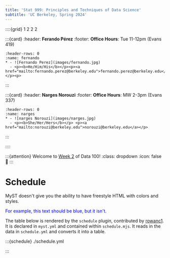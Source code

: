 ```yaml
---
title: 'Stat 999: Principles and Techniques of Data Science'
subtitle: 'UC Berkeley, Spring 2024'
---
```


<!--div class="staffer">
  <img class="staffer-image" src="{{ staff_photo }}" height=50 width=50 alt="{{ staff_name }}">
  <div>
    <h3 class="staffer-name">
      <a href="{{ staff_website }}" target="_blank">{{ staff_name }}</a>
      <p class="staffer-pronouns"><b>{{ staff_pronouns }}</b></p>
    </h3>
    <p><a href="mailto:{{ staff_email }}">{{ staff_email }}</a></p>
    <p><b>Office Hours:</b> {{ staff_oh }}</p>
  </div>
</div-->

::::{grid} 1 2 2 2

:::{card}
:header: **Ferando Pérez**
:footer: **Office Hours**: Tue 11-12pm (Evans 419)

```{list-table}
:header-rows: 0
:name: fernando
* - ![Fernando Perez](images/fernando.jpg)
  - <p><b>He/Him/His</b></p><p><a href="mailto:fernando.perez@berkeley.edu">fernando.perez@berkeley.edu</a></p><p>
```

:::

:::{card}
:header: **Narges Norouzi**
:footer: **Office Hours**: MW 2-3pm (Evans 337)

```{list-table}
:header-rows: 0
:name: narges
* - ![narges Norouzi](images/narges.jpg)
  - <p><b>She/Her/Hers</b></p> <p><a href="mailto:norouzi@berkeley.edu">norouzi@berkeley.edu</a></p>
```

:::

::::

:::{attention} Welcome to [Week 2](#week2) of Data 100!
:class: dropdown
:icon: false
👋
:::

# Schedule

MyST doesn't give you the ability to have freestyle HTML with colors and styles.

<div><p style="color: blue;">For example, this text should be blue, but it isn't.</p></div>

The table below is rendered by the `schedule` plugin, contributed by [rowanc1](https://github.com/rowanc1). It is declared in `myst.yml` and contained within `schedule.mjs`. It reads in the data in `schedule.yml` and converts it into a table.

:::{schedule} ./schedule.yml

:::
